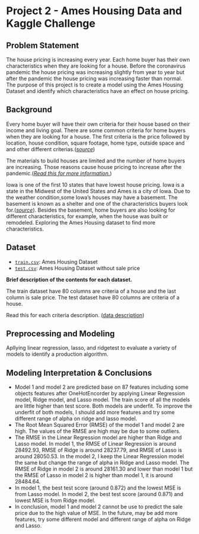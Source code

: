 # Project 2 - Ames Housing Data and Kaggle Challenge

## Problem Statement

The house pricing is increasing every year. Each home buyer has their own characteristics when they are looking for a house. Before the coronavirus pandemic the house pricing was increasing slightly from year to year but after the pandemic the house pricing was increasing faster than normal. The purpose of this project is to create a model using the Ames Housing Dataset and identify which characteristics have an effect on house pricing.

## Background 

Every home buyer will have their own criteria for their house based on their income and living goal. There are some common criteria for home buyers when they are looking for a house. The first criteria is the price followed by location, house condition, square footage, home type, outside space and and other different criterias.([*source*](https://www.forbes.com/advisor/mortgages/real-estate/what-to-look-for-when-buying-a-house/))

The materials to build houses are limited and the number of home buyers are increasing. Those reasons cause house pricing to increase after the pandemic.([*Read this for more information.*](https://www.whitehouse.gov/cea/written-materials/2021/09/09/housing-prices-and-inflation/))

Iowa is one of the first 10 states that have lowest house pricing. Iowa is a state in the Midwest of the United States and Ames is a city of Iowa. Due to the weather condition,some Iowa’s houses may have a basement. The basement is known as a shelter and one of the characteristics buyers look for.([*source*](https://lovehomedesigns.com/where-are-basements-common/#:~:text=On%20average%2C%20in%20the%20United,%2C%20Oklahoma%2C%20Iowa%2C%20Missouri.)). Besides the basement, home buyers are also looking for different characteristics, for example, when the house was built or remodeled. Exploring the Ames Housing dataset to find more characteristics. 

## Dataset 

* [`train.csv`]('../datasets/train.csv'): Ames Housing Dataset
* [`test.csv`]('../datasets/test.csv'): Ames Housing Dataset without sale price

**Brief description of the contents for each dataset.**

The train dataset have 80 columns are criteria of a house and the last column is sale price.
The test dataset have 80 columns are criteria of a house.

Read this for each criteria description. ([data description](http://jse.amstat.org/v19n3/decock/DataDocumentation.txt))


## Preprocessing and Modeling 

Apllying linear regression, lasso, and ridgetest to evaluate a variety of models to identify a production algorithm.

## Modeling Interpretation & Conclusions

* Model 1 and model 2 are predicted base on 87 features including some objects features after OneHotEncorder by applying Linear Regression model, Ridge model, and Lasso model. The train score of all the models are little higher than test score. Both models are underfit. To improve the underfit of both models, I should add more features and try some different range of alpha on ridge and lasso model.
* The Root Mean Squared Error (RMSE) of the model 1 and model 2 are high. The values of the RMSE are high may be due to some outliers.
* The RMSE in the Linear Regression model are higher than Ridge and Lasso model. In model 1, the RMSE of Linear Regression is around 28492.93, RMSE of Ridge is around 28237.79, and RMSE of Lasso is around 28050.53. In the model 2, I keep the Linear Regression model the same but change the range of alpha in Ridge and Lasso model. The RMSE of Ridge in model 2 is around 28161.30 and lower than model 1 but the RMSE of Lasso in model 2 is higher than model 1, it is around 28484.64.
* In model 1, the best test score (around 0.872) and the lowest MSE is from Lasso model. In model 2, the best test score (around 0.871) and lowest MSE is from Ridge model.
* In conclusion, model 1 and model 2 cannot be use to predict the sale price due to the high value of MSE. In the future, may be add more features, try some different model and different range of alpha on Ridge and Lasso.

